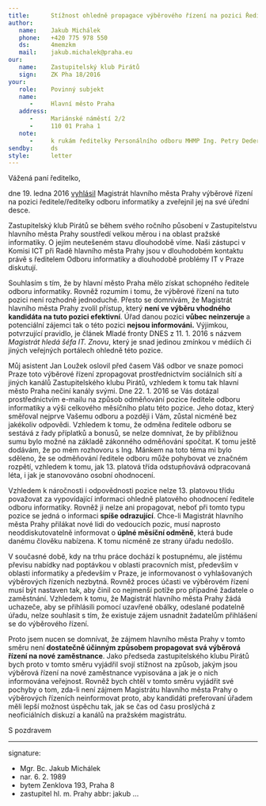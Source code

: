 ```yaml
---
title:      Stížnost ohledně propagace výběrového řízení na pozici Ředitel odboru informatiky
author:
   name:    Jakub Michálek
   phone:   +420 775 978 550
   ds:      4memzkm
   mail:    jakub.michalek@praha.eu
our:
   name:    Zastupitelský klub Pirátů
   sign:    ZK Pha 18/2016
your:
   role:    Povinný subjekt
   name:    
      -     Hlavní město Praha
   address:
      -     Mariánské náměstí 2/2
      -     110 01 Praha 1
   note:
      -     k rukám ředitelky Personálního odboru MHMP Ing. Petry Dederové
sendby:     ds
style:      letter
---
```


Vážená paní ředitelko,

dne 19. ledna 2016 [vyhlásil](http://bit.ly/1ODV4rp) Magistrát hlavního města Prahy výběrové řízení na pozici ředitele/ředitelky odboru informatiky a zveřejnil jej na své úřední desce.

Zastupitelský klub Pirátů se během svého ročního působení v Zastupitelstvu hlavního města Prahy soustředí velkou měrou i na oblast pražské informatiky. O jejím neutešeném stavu dlouhodobě víme. Naši zástupci v Komisi ICT při Radě hlavního města Prahy jsou v dlouhodobém kontaktu právě s ředitelem Odboru informatiky a dlouhodobě problémy IT v Praze diskutují.

Souhlasím s tím, že by hlavní město Praha mělo získat schopného ředitele odboru informatiky. Rovněž rozumím i tomu, že výběrové řízení na tuto pozici není rozhodně jednoduché. Přesto se domnívám, že Magistrát hlavního města Prahy zvolil přístup, který **není ve výběru vhodného kandidáta na tuto pozici efektivní**. Úřad danou pozici **vůbec neinzeruje** a potenciální zájemci tak o této pozici **nejsou informováni.** Výjimkou, potvrzující pravidlo, je článek Mladé fronty DNES z 11. 1. 2016 s názvem *Magistrát hledá šéfa IT. Znovu*, který je snad jedinou zmínkou v médiích či jiných veřejných portálech ohledně této pozice. 

Můj asistent Jan Loužek oslovil před časem Váš odbor ve snaze pomoci Praze toto výběrové řízení zpropagovat prostřednictvím sociálních sítí a jiných kanálů Zastupitelského klubu Pirátů, vzhledem k tomu tak hlavní město Praha nečiní kanály svými. Dne 22. 1. 2016 se Vás dotázal prostřednictvím e-mailu na způsob odměňování pozice ředitele odboru informatiky a výši celkového měsíčního platu této pozice. Jeho dotaz, který směřoval nejprve Vašemu odboru a později i Vám, zůstal nicméně bez jakékoliv odpovědi. Vzhledem k tomu, že odměna ředitele odboru se sestává z řady příplatků a bonusů, se nelze domnívat, že by přibližnou sumu bylo možné na základě zákonného odměňování spočítat. K tomu ještě dodávám, že po mém rozhovoru s Ing. Mánkem na toto téma mi bylo sděleno, že se odměňování ředitele odboru může pohybovat ve značném rozpětí, vzhledem k tomu, jak 13. platová třída odstupňovává odpracovaná léta, i jak je stanovováno osobní ohodnocení. 

Vzhledem k náročnosti i odpovědnosti pozice nelze 13. platovou třídu považovat za vypovídající informaci ohledně platového ohodnocení ředitele odboru informatiky. Rovněž ji nelze ani propagovat, neboť při tomto typu pozice se jedná o informaci **spíše odrazující**. Chce-li Magistrát hlavního města Prahy přilákat nové lidi do vedoucích pozic, musí naprosto neoddiskutovatelně informovat o **úplné měsíční odměně**, která bude danému člověku nabízena. K tomu nicméně ze strany úřadu nedošlo. 

V současné době, kdy na trhu práce dochází k postupnému, ale jistému převisu nabídky nad poptávkou v oblasti pracovních míst, především v oblasti informatiky a především v Praze, je informovanost o vyhlašovaných výběrových řízeních nezbytná. Rovněž proces účasti ve výběrovém řízení musí být nastaven tak, aby činil co nejmenší potíže pro případné žadatele o zaměstnání. Vzhledem k tomu, že Magistrát hlavního města Prahy žádá uchazeče, aby se přihlásili pomocí uzavřené obálky, odeslané podatelně úřadu, nelze souhlasit s tím, že existuje zájem usnadnit žadatelům přihlášení se do výběrového řízení.

Proto jsem nucen se domnívat, že zájmem hlavního města Prahy v tomto směru není **dostatečně účinným způsobem propagovat svá výběrová řízení na nové zaměstnance**. Jako předseda zastupitelského klubu Pirátů bych proto v tomto směru vyjádřil svojí stížnost na způsob, jakým jsou výběrová řízení na nové zaměstnance vypisována a jak je o nich informována veřejnost. Rovněž bych chtěl v tomto směru vyjádřit své pochyby o tom, zda-li není zájmem Magistrátu hlavního města Prahy o výběrových řízeních neinformovat proto, aby kandidáti preferovaní úřadem měli lepší možnost úspěchu tak, jak se čas od času proslýchá z neoficiálních diskuzí a kanálů na pražském magistrátu.

S pozdravem

---
signature:
  - Mgr. Bc. Jakub Michálek
  - nar. 6. 2. 1989
  - bytem Zenklova 193, Praha 8
  - zastupitel hl. m. Prahy
abbr:       jakub
...
